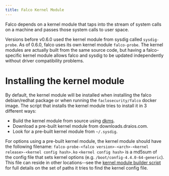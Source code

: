 ```yaml
---
title: Falco Kernel Module
---
```


Falco depends on a kernel module that taps into the stream of system calls on a machine and passes those system calls to user space.

Versions before v0.6.0 used the kernel module from sysdig called `sysdig-probe`. As of 0.6.0, falco uses its own kernel module `falco-probe`. The kernel modules are actually built from the same source code, but having a falco-specific kernel module allows falco and sysdig to be updated independently without driver compatibility problems.

# Installing the kernel module

By default, the kernel module will be installed when installing the falco debian/redhat package or when running the `faclosecurity/falco` docker image. The script that installs the kernel module tries to install it in 3 different ways:

* Build the kernel module from source using [dkms](https://en.wikipedia.org/wiki/Dynamic_Kernel_Module_Support).
* Download a pre-built kernel module from downloads.draios.com.
* Look for a pre-built kernel module from `~/.sysdig`.

For options using a pre-built kernel module, the kernel module should have the following filename: `falco-probe-<falco version>-<arch>-<kernel release>-<kernel config hash>.ko` `<kernel config hash>` is a md5sum of the config file that sets kernel options (e.g. `/boot/config-4.4.0-64-generic`). This file can reside in other locations--see the [kernel module builder script](https://github.com/draios/sysdig/blob/dev/scripts/sysdig-probe-loader) for full details on the set of paths it tries to find the kernel config file.
